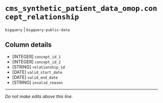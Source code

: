 # `cms_synthetic_patient_data_omop.concept_relationship`
`bigquery` | `bigquery-public-data`

## Column details
* [INTEGER]   `concept_id_1`
* [INTEGER]   `concept_id_2`
* [STRING]    `relationship_id`
* [DATE]      `valid_start_date`
* [DATE]      `valid_end_date`
* [STRING]    `invalid_reason`

-------------------------------------------------------------------------------
*Do not make edits above this line.*
